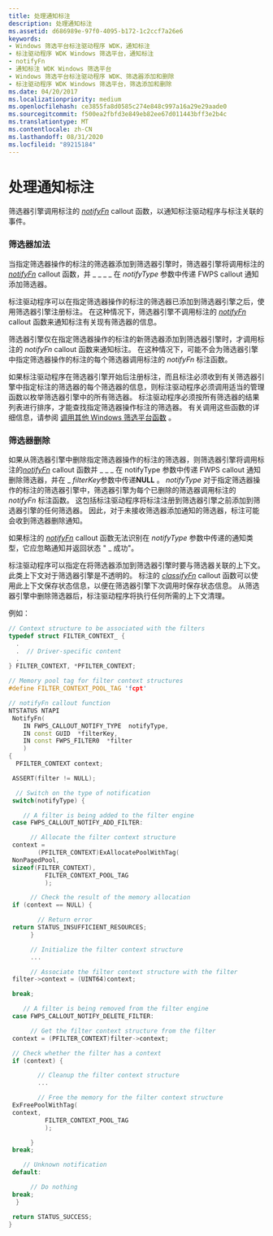 ```yaml
---
title: 处理通知标注
description: 处理通知标注
ms.assetid: d686989e-97f0-4095-b172-1c2ccf7a26e6
keywords:
- Windows 筛选平台标注驱动程序 WDK，通知标注
- 标注驱动程序 WDK Windows 筛选平台，通知标注
- notifyFn
- 通知标注 WDK Windows 筛选平台
- Windows 筛选平台标注驱动程序 WDK、筛选器添加和删除
- 标注驱动程序 WDK Windows 筛选平台，筛选添加和删除
ms.date: 04/20/2017
ms.localizationpriority: medium
ms.openlocfilehash: ce3855fa8d0585c274e848c997a16a29e29aade0
ms.sourcegitcommit: f500ea2fbfd3e849eb82ee67d011443bff3e2b4c
ms.translationtype: MT
ms.contentlocale: zh-CN
ms.lasthandoff: 08/31/2020
ms.locfileid: "89215184"
---
```

# <a name="processing-notify-callouts"></a>处理通知标注


筛选器引擎调用标注的 [*notifyFn*](/windows-hardware/drivers/ddi/fwpsk/nc-fwpsk-fwps_callout_notify_fn0) callout 函数，以通知标注驱动程序与标注关联的事件。

### <a name="filter-addition"></a><a href="" id="filter-addition"></a> 筛选器加法

当指定筛选器操作的标注的筛选器添加到筛选器引擎时，筛选器引擎将调用标注的 [*notifyFn*](/windows-hardware/drivers/ddi/fwpsk/nc-fwpsk-fwps_callout_notify_fn0) callout 函数，并 \_ \_ \_ \_ 在 *notifyType* 参数中传递 FWPS callout 通知添加筛选器。

标注驱动程序可以在指定筛选器操作的标注的筛选器已添加到筛选器引擎之后，使用筛选器引擎注册标注。 在这种情况下，筛选器引擎不调用标注的 [*notifyFn*](/windows-hardware/drivers/ddi/fwpsk/nc-fwpsk-fwps_callout_notify_fn0) callout 函数来通知标注有关现有筛选器的信息。

筛选器引擎仅在指定筛选器操作的标注的新筛选器添加到筛选器引擎时，才调用标注的 *notifyFn* callout 函数来通知标注。 在这种情况下，可能不会为筛选器引擎中指定筛选器操作的标注的每个筛选器调用标注的 *notifyFn* 标注函数。

如果标注驱动程序在筛选器引擎开始后注册标注，而且标注必须收到有关筛选器引擎中指定标注的筛选器的每个筛选器的信息，则标注驱动程序必须调用适当的管理函数以枚举筛选器引擎中的所有筛选器。 标注驱动程序必须按所有筛选器的结果列表进行排序，才能查找指定筛选器操作标注的筛选器。 有关调用这些函数的详细信息，请参阅 [调用其他 Windows 筛选平台函数](calling-other-windows-filtering-platform-functions.md) 。

### <a name="filter-deletion"></a><a href="" id="filter-deletion"></a> 筛选器删除

如果从筛选器引擎中删除指定筛选器操作的标注的筛选器，则筛选器引擎将调用标注的[*notifyFn*](/windows-hardware/drivers/ddi/fwpsk/nc-fwpsk-fwps_callout_notify_fn0) callout 函数并 \_ \_ \_ 在 notifyType 参数中传递 FWPS callout 通知删除筛选器，并在 \_ *filterKey*参数中传递**NULL** 。 *notifyType* 对于指定筛选器操作的标注的筛选器引擎中，筛选器引擎为每个已删除的筛选器调用标注的 *notifyFn* 标注函数。 这包括标注驱动程序将标注注册到筛选器引擎之前添加到筛选器引擎的任何筛选器。 因此，对于未接收筛选器添加通知的筛选器，标注可能会收到筛选器删除通知。

如果标注的 [*notifyFn*](/windows-hardware/drivers/ddi/fwpsk/nc-fwpsk-fwps_callout_notify_fn0) callout 函数无法识别在 *notifyType* 参数中传递的通知类型，它应忽略通知并返回状态 " \_ 成功"。

标注驱动程序可以指定在将筛选器添加到筛选器引擎时要与筛选器关联的上下文。 此类上下文对于筛选器引擎是不透明的。 标注的 [*classifyFn*](/windows-hardware/drivers/ddi/fwpsk/nc-fwpsk-fwps_callout_classify_fn0) callout 函数可以使用此上下文保存状态信息，以便在筛选器引擎下次调用时保存状态信息。 从筛选器引擎中删除筛选器后，标注驱动程序将执行任何所需的上下文清理。

例如：

```C++
// Context structure to be associated with the filters
typedef struct FILTER_CONTEXT_ {
  .
  .  // Driver-specific content
  .
} FILTER_CONTEXT, *PFILTER_CONTEXT;

// Memory pool tag for filter context structures
#define FILTER_CONTEXT_POOL_TAG 'fcpt'

// notifyFn callout function
NTSTATUS NTAPI
 NotifyFn(
    IN FWPS_CALLOUT_NOTIFY_TYPE  notifyType,
    IN const GUID  *filterKey,
    IN const FWPS_FILTER0  *filter
    )
{
  PFILTER_CONTEXT context;

 ASSERT(filter != NULL);

  // Switch on the type of notification
 switch(notifyType) {

    // A filter is being added to the filter engine
 case FWPS_CALLOUT_NOTIFY_ADD_FILTER:

      // Allocate the filter context structure
 context =
        (PFILTER_CONTEXT)ExAllocatePoolWithTag(
 NonPagedPool,
 sizeof(FILTER_CONTEXT),
          FILTER_CONTEXT_POOL_TAG
          );

      // Check the result of the memory allocation
 if (context == NULL) {

        // Return error
 return STATUS_INSUFFICIENT_RESOURCES;
      }

      // Initialize the filter context structure
      ...

      // Associate the filter context structure with the filter
 filter->context = (UINT64)context;

 break;

    // A filter is being removed from the filter engine
 case FWPS_CALLOUT_NOTIFY_DELETE_FILTER:

      // Get the filter context structure from the filter
 context = (PFILTER_CONTEXT)filter->context;

 // Check whether the filter has a context
 if (context) {

        // Cleanup the filter context structure
        ...

        // Free the memory for the filter context structure
 ExFreePoolWithTag(
 context,
          FILTER_CONTEXT_POOL_TAG
          );

      }
 break;

    // Unknown notification
 default:

      // Do nothing
 break;
  }

 return STATUS_SUCCESS;
}
```

 

